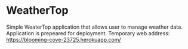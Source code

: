 # WeatherTop
Simple WeaterTop application that allows user to manage weather data.
Application is prepeared for deployment. 
Temporary web address:
  https://blooming-cove-23725.herokuapp.com/
